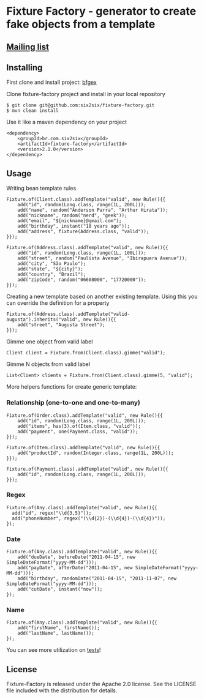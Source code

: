 Fixture Factory - generator to create fake objects from a template
================================================================== 

## [Mailing list](http://groups.google.com/group/fixture-factory)

## Installing

First clone and install project:
	[bfgex](https://github.com/six2six/bfgex)

Clone fixture-factory project and install in your local repository

	$ git clone git@github.com:six2six/fixture-factory.git
	$ mvn clean install

Use it like a maven dependency on your project

	<dependency>
		<groupId>br.com.six2six</groupId>
		<artifactId>fixture-factory</artifactId>
		<version>2.1.0</version>
	</dependency>

## Usage

Writing bean template rules

	Fixture.of(Client.class).addTemplate("valid", new Rule(){{
		add("id", random(Long.class, range(1L, 200L)));
		add("name", random("Anderson Parra", "Arthur Hirata"));
		add("nickname", random("nerd", "geek"));
		add("email", "${nickname}@gmail.com");
		add("birthday", instant("18 years ago"));
		add("address", fixture(Address.class, "valid"));
	}});

	Fixture.of(Address.class).addTemplate("valid", new Rule(){{
		add("id", random(Long.class, range(1L, 100L)));
		add("street", random("Paulista Avenue", "Ibirapuera Avenue"));
		add("city", "São Paulo");
		add("state", "${city}");
		add("country", "Brazil");
		add("zipCode", random("06608000", "17720000"));
	}}); 
	
Creating a new template based on another existing template. Using this you can override the definition for a property

	Fixture.of(Address.class).addTemplate("valid-augusta").inherits("valid", new Rule(){{
		add("street", "Augusta Street");
	}});
	
Gimme one object from valid label

	Client client = Fixture.from(Client.class).gimme("valid");

Gimme N objects from valid label

	List<Client> clients = Fixture.from(Client.class).gimme(5, "valid");

More helpers functions for create generic template:

### Relationship (one-to-one and one-to-many)

	Fixture.of(Order.class).addTemplate("valid", new Rule(){{
		add("id", random(Long.class, range(1L, 200L)));
		add("items", has(3).of(Item.class, "valid"));
		add("payment", one(Payment.class, "valid"));
	}});

	Fixture.of(Item.class).addTemplate("valid", new Rule(){{
		add("productId", random(Integer.class, range(1L, 200L)));
	}});

	Fixture.of(Payment.class).addTemplate("valid", new Rule(){{
		add("id", random(Long.class, range(1L, 200L)));
	}});

### Regex

	Fixture.of(Any.class).addTemplate("valid", new Rule(){{
	  add("id", regex("\\d{3,5}"));
	  add("phoneNumber", regex("(\\d{2})-(\\d{4})-(\\d{4})"));
	});

### Date

	Fixture.of(Any.class).addTemplate("valid", new Rule(){{
		add("dueDate", beforeDate("2011-04-15", new SimpleDateFormat("yyyy-MM-dd")));
		add("payDate", afterDate("2011-04-15", new SimpleDateFormat("yyyy-MM-dd")));
		add("birthday", randomDate("2011-04-15", "2011-11-07", new SimpleDateFormat("yyyy-MM-dd")));
		add("cutDate", instant("now"));
	});

### Name

	Fixture.of(Any.class).addTemplate("valid", new Rule(){{
		add("firstName", firstName());
		add("lastName", lastName());
	});
	
You can see more utilization on [tests](fixture-factory/tree/master/src/test/java/br/com/fixturefactory)!

## License

Fixture-Factory is released under the Apache 2.0 license. See the LICENSE file included with the distribution for details.

